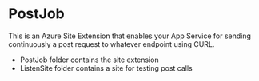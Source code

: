 # PostJob
This is an Azure Site Extension that enables your App Service for sending continuously a post request to whatever endpoint using CURL.

- PostJob folder contains the site extension
- ListenSite folder contains a site for testing post calls
